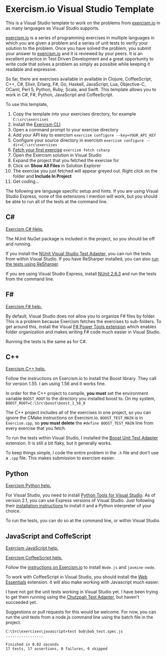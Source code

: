 # Exercism.io Visual Studio Template #

This is a Visual Studio template to work on the problems from [exercism.io](http://exercism.io) in as many languages as Visual Studio supports.

[exercism.io](http://exercism.io) is a series of programming exercises in multiple languages in which you are given a problem and a series of unit tests to verify your solution to the problem. Once you have solved the problem, you submit your answer to [exercism.io](http://exercism.io) and it is reviewed by your peers. It is an excellent practice in Test Driven Development and a great opportunity to write code that solves a problem as simply as possible while keeping it readable and expressive.

So far, there are exercises available in available in Clojure, CoffeeScript, C++, C#, Elixir, Erlang, F#, Go, Haskell, JavaScript, Lua, Objective-C, OCaml, Perl 5, Python, Ruby, Scala, and Swift. This template allows you to work in C#, F#, Python, JavaScript and CoffeeScript.

To use this template,

1. Copy the template into your exercises directory, for example `C:\src\exercises`
2. Install the [Exercism CLI](http://help.exercism.io/installing-the-cli.html)
3. Open a command prompt to your exercise directory 
4. Add your API key to exercism `exercism configure --key=YOUR_API_KEY`
5. Configure your source directory in exercism `exercism configure --dir=C:\src\exercises`
6. [Fetch your first exercise](http://help.exercism.io/fetching-exercises.html) `exercism fetch csharp`
7. Open the Exercism solution in Visual Studio
8. Expand the project that you fetched the exercise for
9. Click on **Show All Files** in Solution Explorer
10. The exercise you just fetched will appear greyed out. Right click on the folder and **Include In Project**
11. Get coding...

The following are language specific setup and hints. If you are using Visual Studio Express, none of the extensions I mention will work, but you should be able to run all of the tests at the command line.

## C# ##

[Exercism C# Help.](http://help.exercism.io/getting-started-with-csharp.html)

The NUnit NuGet package is included in the project, so you should be off and running.

If you install the [NUnit Visual Studio Test Adapter](https://visualstudiogallery.msdn.microsoft.com/6ab922d0-21c0-4f06-ab5f-4ecd1fe7175d), you can run the tests from within Visual Studio. If you have ReSharper installed, you can also [run the tests using ReSharper](https://www.jetbrains.com/resharper/features/unit_testing.html).

If you are using Visual Studio Express, install [NUnit 2.6.3](http://www.nunit.org/) and run the tests from the command line.

## F# ##

[Exercism F# help.](http://help.exercism.io/getting-started-with-fsharp.html)

By default, Visual Studio does not allow you to organize F# files by folder. This is a problem because Exercism fetches the exercises to sub-folders. To get around this, install the Visual [F# Power Tools extension](http://fsprojects.github.io/VisualFSharpPowerTools/) which enables folder organization and makes writing F# code much easier in Visual Studio.

Running the tests is the same as for C#.

## C++ ##

[Exercism C++ help.](http://help.exercism.io/getting-started-with-cpp.html)

Follow the instructions on Exercism.io to install the Boost library. They call for version 1.55. I am using 1.56 and it works fine. 

In order for the C++ project to compile, **you must** set the environment variable `BOOST_ROOT` to the directory you installed boost to. On my system, `BOOST_ROOT=C:\Src\boost\boost_1_56_0`

The C++ project includes all of the exercises in one project, so you can ignore the CMake instructions on Exercism.io. `BOOST_TEST_MAIN` is in `Exercism.cpp`, so **you must delete** the `#define BOOST_TEST_MAIN` line from every exercise that you fetch. 

To run the tests within Visual Studio, I installed the [Boost Unit Test Adapter](https://visualstudiogallery.msdn.microsoft.com/5f4ae1bd-b769-410e-8238-fb30beda987f) extension. It is still a bit flaky, but it generally works. 

To keep things simple, I code the entire problem in the `.h` file and don't use a `.cpp` file. This makes submission to exercism easier. 

## Python ##

[Exercism Python help.](http://help.exercism.io/getting-started-with-python.html)

For Visual Studio, you need to install [Python Tools for Visual Studio](https://visualstudiogallery.msdn.microsoft.com/5f4ae1bd-b769-410e-8238-fb30beda987f). As of version 2.1, you can use Express versions of Visual Studio. Just following their [installation instructions](https://pytools.codeplex.com/wikipage?title=PTVS%20Installation) to install it and a Python interpreter of your choice.

To run the tests, you can do so at the command line, or within Visual Studio.

## JavaScript and CoffeScript ##

[Exercism JavaScript help.](http://help.exercism.io/getting-started-with-javascript.html) 

[Exercism CoffeeScript help.](http://help.exercism.io/getting-started-with-coffeescript.html)

Follow the [instructions on Exercism.io](http://help.exercism.io/getting-started-with-javascript.html) to install `Node.js` and `jasmine-node`.

To work with CoffeeScript in Visual Studio, you should install the [Web Essentials](http://vswebessentials.com/) extension. It will also make working with Javascript much easier.

I have not got the unit tests working in Visual Studio yet. I have been trying to get them running using the [Chutzpah Test Adapter](http://mmanela.github.io/chutzpah/), but haven't succeeded yet.

Suggestions or pull requests for this would be welcome. For now, you can run the unit tests from a node.js command line using the batch file in the project.

```
C:\Src\exercises\javascript>test bob\bob_test.spec.js
.................

Finished in 0.02 seconds
17 tests, 17 assertions, 0 failures, 0 skipped
```